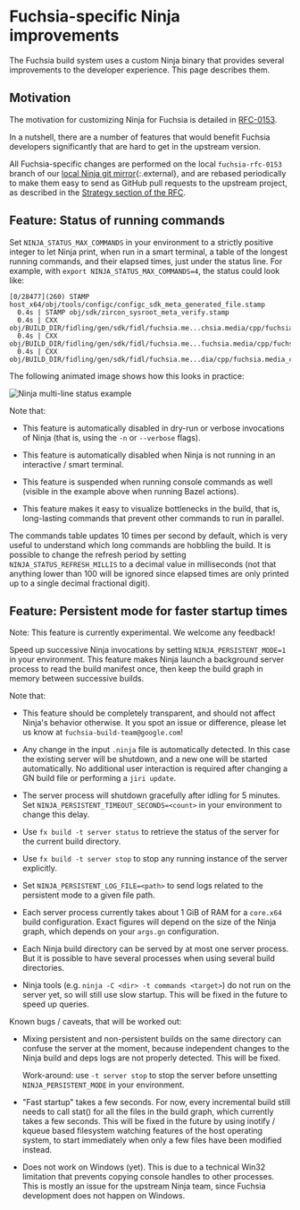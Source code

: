 # Fuchsia-specific Ninja improvements

The Fuchsia build system uses a custom Ninja binary that provides several
improvements to the developer experience. This page describes them.

## Motivation

The motivation for customizing Ninja for Fuchsia is detailed in
[RFC-0153][rfc-0153].

In a nutshell, there are a number of features that would benefit Fuchsia
developers significantly that are hard to get in the upstream version.

All Fuchsia-specific changes are performed on the local `fuchsia-rfc-0153`
branch of our [local Ninja git mirror][fuchsia-mirror]{:.external}, and
are rebased periodically to make them easy to send as GitHub pull requests
to the upstream project, as described in the
[Strategy section of the RFC][rfc-strategy].

## Feature: Status of running commands

Set `NINJA_STATUS_MAX_COMMANDS` in your environment to a strictly positive
integer to let Ninja print, when run in a smart terminal, a table of the
longest running commands, and their elapsed times, just under the status line.
For example, with `export NINJA_STATUS_MAX_COMMANDS=4`, the status could look
like:

```none  {:.devsite-disable-click-to-copy}
[0/28477](260) STAMP host_x64/obj/tools/configc/configc_sdk_meta_generated_file.stamp
  0.4s | STAMP obj/sdk/zircon_sysroot_meta_verify.stamp
  0.4s | CXX obj/BUILD_DIR/fidling/gen/sdk/fidl/fuchsia.me...chsia.media/cpp/fuchsia.media_cpp_common.common_types.cc.o
  0.4s | CXX obj/BUILD_DIR/fidling/gen/sdk/fidl/fuchsia.me...fuchsia.media/cpp/fuchsia.media_cpp.natural_messaging.cc.o
  0.4s | CXX obj/BUILD_DIR/fidling/gen/sdk/fidl/fuchsia.me...dia/cpp/fuchsia.media_cpp_natural_types.natural_types.cc.o
```

The following animated image shows how this looks in practice:

![Ninja multi-line status example](/docs/images/build/ninja-multiline-status.gif)

Note that:

- This feature is automatically disabled in dry-run or verbose invocations
  of Ninja (that is, using the `-n` or `--verbose` flags).

- This feature is automatically disabled when Ninja is not running in an
  interactive / smart terminal.

- This feature is suspended when running console commands as well (visible
  in the example above when running Bazel actions).

- This feature makes it easy to visualize bottlenecks in the build, that is,
  long-lasting commands that prevent other commands to run in parallel.

The commands table updates 10 times per second by default, which is very useful
to understand which long commands are hobbling the build. It is possible to
change the refresh period by setting `NINJA_STATUS_REFRESH_MILLIS` to a decimal
value in milliseconds (not that anything lower than 100 will be ignored since
elapsed times are only printed up to a single decimal fractional digit).


## Feature: Persistent mode for faster startup times

Note: This feature is currently experimental. We welcome any feedback!

Speed up successive Ninja invocations by setting `NINJA_PERSISTENT_MODE=1` in
your environment. This feature makes Ninja launch a background server process
to read the build manifest once, then keep the build graph in memory between
successive builds.

Note that:

- This feature should be completely transparent, and should not affect
  Ninja's behavior otherwise. It you spot an issue or difference, please
  let us know at `fuchsia-build-team@google.com`!

- Any change in the input `.ninja` file is automatically detected. In this
  case the existing server will be shutdown, and a new one will be started
  automatically. No additional user interaction is required after changing
  a GN build file or performing a `jiri update`.

- The server process will shutdown gracefully after idling for 5 minutes.
  Set `NINJA_PERSISTENT_TIMEOUT_SECONDS=<count>` in your environment
  to change this delay.

- Use `fx build -t server status` to retrieve the status of the server
  for the current build directory.

- Use `fx build -t server stop` to stop any running instance of the server
  explicitly.

- Set `NINJA_PERSISTENT_LOG_FILE=<path>` to send logs related to the
  persistent mode to a given file path.

- Each server process currently takes about 1 GiB of RAM for a `core.x64`
  build configuration. Exact figures will depend on the size of the Ninja
  graph, which depends on your `args.gn` configuration.

- Each Ninja build directory can be served by at most one server process.
  But it is possible to have several processes when using several build
  directories.

- Ninja tools (e.g. `ninja -C <dir> -t commands <target>`) do not run on
  the server yet, so will still use slow startup. This will be fixed in the
  future to speed up queries.

Known bugs / caveats, that will be worked out:

- Mixing persistent and non-persistent builds on the same directory can
  confuse the server at the moment, because independent changes to the Ninja
  build and deps logs are not properly detected. This will be fixed.

  Work-around: use `-t server stop` to stop the server before unsetting
  `NINJA_PERSISTENT_MODE` in your environment.

- "Fast startup" takes a few seconds. For now, every incremental build
  still needs to call stat() for all the files in the build graph, which
  currently takes a few seconds. This will be fixed in the future by
  using inotify / kqueue based filesystem watching features of the host
  operating system, to start immediately when only a few files have been
  modified instead.

- Does not work on Windows (yet). This is due to a technical Win32 limitation
  that prevents copying console handles to other processes. This is mostly an
  issue for the upstream Ninja team, since Fuchsia development does not
  happen on Windows.

[rfc-0153]: /docs/contribute/governance/rfcs/0153_ninja_customization.md
[rfc-strategy]: /docs/contribute/governance/rfcs/0153_ninja_customization.md#branch-strategy
[fuchsia-mirror]: https://fuchsia.googlesource.com/third_party/github.com/ninja-build/ninja/
